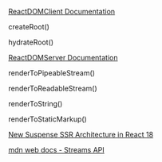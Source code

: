 [ReactDOMClient Documentation](https://reactjs.org/docs/react-dom-client.html)

createRoot()

hydrateRoot()


[ReactDOMServer Documentation](https://reactjs.org/docs/react-dom-server.html)

renderToPipeableStream()

renderToReadableStream()

renderToString()

renderToStaticMarkup()

[New Suspense SSR Architecture in React 18](https://github.com/reactwg/react-18/discussions/37)


[mdn web docs - Streams API](https://developer.mozilla.org/en-US/docs/Web/API/Streams_API)